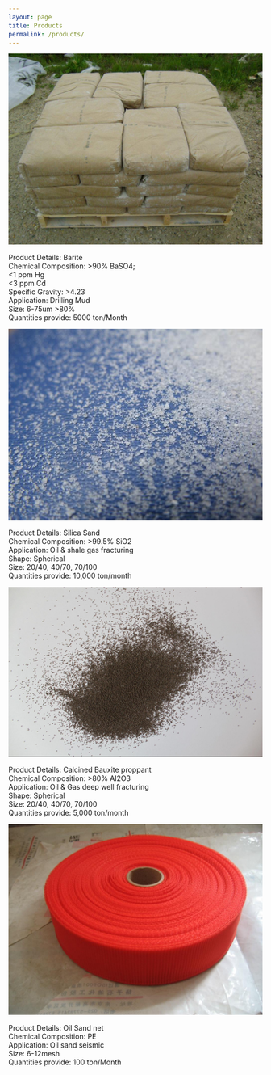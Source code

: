 ```yaml
---
layout: page
title: Products
permalink: /products/
---
```



![Barite](/assets/images/image1.jpg)

Product Details:  Barite <br/>
Chemical Composition:  >90% BaSO4; <br/>
                                           <1 ppm Hg <br/>
                                           <3 ppm Cd <br/>
           Specific Gravity:    >4.23 <br/>
                   Application:  Drilling Mud <br/>
                                Size:  6-75um >80% <br/>
       Quantities provide:   5000 ton/Month <br/>


![Silica Sand](/assets/images/image3.jpg)

Product Details:  Silica Sand <br/>
Chemical Composition:  >99.5% SiO2 <br/>
                   Application:  Oil & shale gas fracturing <br/>
                            Shape:  Spherical <br/>
                                Size:  20/40, 40/70, 70/100 <br/>
       Quantities provide:  10,000 ton/month <br/>


![Calcined Bauxite proppant](/assets/images/image2.jpg)

Product Details:  Calcined Bauxite proppant <br/>
Chemical Composition:  >80% Al2O3  <br/>
                   Application:  Oil & Gas deep well fracturing <br/>
                            Shape:  Spherical <br/>
                                Size:  20/40, 40/70, 70/100 <br/>
       Quantities provide:  5,000 ton/month <br/>



![Oil Sand net](/assets/images/image4.jpg)

Product Details:  Oil Sand net <br/>
Chemical Composition:  PE <br/>
                   Application:  Oil sand seismic <br/>
                                Size:  6-12mesh <br/>
       Quantities provide:   100 ton/Month <br/>

